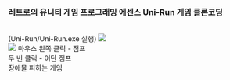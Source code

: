 ### 레트로의 유니티 게임 프로그래밍 에센스 Uni-Run 게임 클론코딩 
<br>(Uni-Run/Uni-Run.exe 실행)
<img src="/Users/user/Desktop/내 폴더/사진/Uni-Run1.png"></img><br/>
<img src="/Users/user/Desktop/내 폴더/사진/Uni-Run2.png"></img>
마우스 왼쪽 클릭 - 점프
<br>두 번 클릭 - 이단 점프
<br>장애물 피하는 게임
